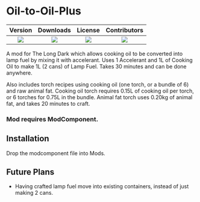 # Oil-to-Oil-Plus
<div style="margin-left: auto;
            margin-right: auto;
            width: 100%">


| Version | Downloads | License | Contributors |
| :-----: | :-------: | :-----: | :-----------: |
| ![](https://img.shields.io/github/v/release/bwoodward735/Oil-to-Oil-Plus?sort=semver&display_name=release&style=for-the-badge&link=https%3A%2F%2Fgithub.com%2Fbwoodward735%2Oil-to-Oil-Plus%2Freleases%2Flatest) | ![](https://img.shields.io/github/downloads/bwoodward735/Oil-to-Oil-Plus/total?style=for-the-badge) | ![](https://img.shields.io/github/license/bwoodward735/Oil-to-Oil-Plus) | ![](https://img.shields.io/github/contributors/bwoodward735/Oil-to-Oil-Plus?style=for-the-badge) |

</div>


A mod for The Long Dark which allows cooking oil to be converted into lamp fuel by mixing it with accelerant. Uses 1 Accelerant and 1L of Cooking Oil to make 1L (2 cans) of Lamp Fuel. Takes 30 minutes and can be done anywhere.

Also includes torch recipes using cooking oil (one torch, or a bundle of 6) and raw animal fat. Cooking oil torch requires 0.15L of cooking oil per torch, or 6 torches for 0.75L in the bundle. Animal fat torch uses 0.20kg of animal fat, and takes 20 minutes to craft.

### Mod requires ModComponent.

## Installation
Drop the modcomponent file into Mods.

## Future Plans
* Having crafted lamp fuel move into existing containers, instead of just making 2 cans.
